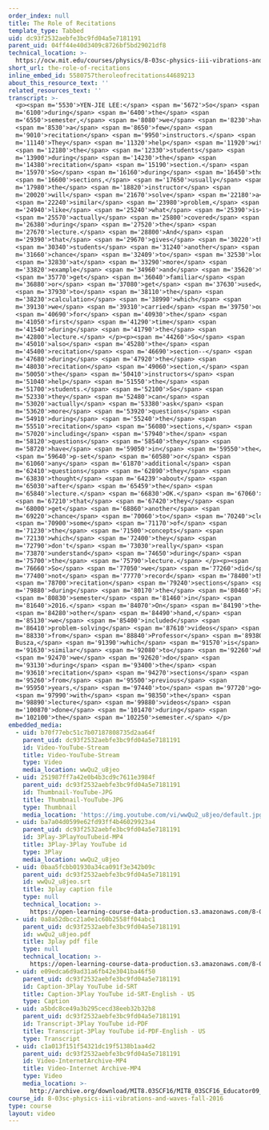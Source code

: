 ```yaml
---
order_index: null
title: The Role of Recitations
template_type: Tabbed
uid: dc93f2532aebfe3bc9fd04a5e7181191
parent_uid: 04ff44e40d3409c8726bf5bd29021df8
technical_location: >-
  https://ocw.mit.edu/courses/physics/8-03sc-physics-iii-vibrations-and-waves-fall-2016/instructor-insights/the-role-of-recitations
short_url: the-role-of-recitations
inline_embed_id: 5580757theroleofrecitations44689213
about_this_resource_text: ''
related_resources_text: ''
transcript: >-
  <p><span m='5530'>YEN-JIE LEE:</span> <span m='5672'>So</span> <span
  m='6100'>during</span> <span m='6400'>the</span> <span
  m='6550'>semester,</span> <span m='8080'>we</span> <span m='8230'>have</span>
  <span m='8530'>a</span> <span m='8650'>few</span> <span
  m='9010'>recitation</span> <span m='9950'>instructors.</span> <span
  m='11140'>They</span> <span m='11320'>help</span> <span m='11920'>with</span>
  <span m='12180'>the</span> <span m='12330'>students</span> <span
  m='13900'>during</span> <span m='14230'>the</span> <span
  m='14380'>recitation</span> <span m='15190'>section.</span> <span
  m='15970'>So</span> <span m='16160'>during</span> <span m='16450'>those</span>
  <span m='16600'>sections,</span> <span m='17650'>usually</span> <span
  m='17980'>the</span> <span m='18820'>instructor</span> <span
  m='20020'>will</span> <span m='21670'>solve</span> <span m='22180'>a</span>
  <span m='22240'>similar</span> <span m='23980'>problem,</span> <span
  m='24940'>like</span> <span m='25240'>what</span> <span m='25390'>is</span>
  <span m='25570'>actually</span> <span m='25800'>covered</span> <span
  m='26380'>during</span> <span m='27520'>the</span> <span
  m='27670'>lecture.</span> <span m='28800'>And</span> <span
  m='29390'>that</span> <span m='29670'>gives</span> <span m='30220'>the</span>
  <span m='30340'>students</span> <span m='31240'>another</span> <span
  m='31660'>chance</span> <span m='32409'>to</span> <span m='32530'>look</span>
  <span m='32830'>at</span> <span m='33290'>more</span> <span
  m='33820'>example</span> <span m='34960'>and</span> <span m='35620'>to</span>
  <span m='35770'>get</span> <span m='36040'>familiar</span> <span
  m='36880'>or</span> <span m='37080'>get</span> <span m='37630'>used</span>
  <span m='37930'>to</span> <span m='38110'>the</span> <span
  m='38230'>calculation</span> <span m='38990'>which</span> <span
  m='39130'>we</span> <span m='39310'>carried</span> <span m='39750'>out</span>
  <span m='40690'>for</span> <span m='40930'>the</span> <span
  m='41050'>first</span> <span m='41290'>time</span> <span
  m='41540'>during</span> <span m='41790'>the</span> <span
  m='42800'>lecture.</span> </p><p><span m='44260'>So</span> <span
  m='45010'>also</span> <span m='45280'>the</span> <span
  m='45400'>recitation</span> <span m='46690'>section--</span> <span
  m='47680'>during</span> <span m='47920'>the</span> <span
  m='48030'>recitation</span> <span m='49060'>section,</span> <span
  m='50050'>the</span> <span m='50410'>instructors</span> <span
  m='51040'>help</span> <span m='51550'>the</span> <span
  m='51700'>students.</span> <span m='52100'>So</span> <span
  m='52330'>they</span> <span m='52480'>can</span> <span
  m='53020'>actually</span> <span m='53380'>ask</span> <span
  m='53620'>more</span> <span m='53920'>questions</span> <span
  m='54910'>during</span> <span m='55240'>the</span> <span
  m='55510'>recitation</span> <span m='56080'>sections,</span> <span
  m='57020'>including</span> <span m='57940'>the</span> <span
  m='58120'>questions</span> <span m='58540'>they</span> <span
  m='58720'>have</span> <span m='59050'>in</span> <span m='59550'>the</span>
  <span m='59640'>p-set</span> <span m='60580'>or</span> <span
  m='61060'>any</span> <span m='61870'>additional</span> <span
  m='62410'>questions</span> <span m='62890'>they</span> <span
  m='63830'>thought</span> <span m='64239'>about</span> <span
  m='65030'>after</span> <span m='65459'>the</span> <span
  m='65840'>lecture.</span> <span m='66830'>OK.</span> <span m='67060'>So</span>
  <span m='67210'>that</span> <span m='67420'>they</span> <span
  m='68000'>get</span> <span m='68860'>another</span> <span
  m='69220'>chance</span> <span m='70060'>to</span> <span m='70240'>clear</span>
  <span m='70900'>some</span> <span m='71170'>of</span> <span
  m='71230'>the</span> <span m='71500'>concepts</span> <span
  m='72130'>which</span> <span m='72400'>they</span> <span
  m='72790'>don't</span> <span m='73030'>really</span> <span
  m='73870'>understand</span> <span m='74650'>during</span> <span
  m='75700'>the</span> <span m='75790'>lecture.</span> </p><p><span
  m='76660'>So</span> <span m='77050'>we</span> <span m='77260'>did</span> <span
  m='77400'>not</span> <span m='77770'>record</span> <span m='78400'>the</span>
  <span m='78700'>recitation</span> <span m='79240'>sections</span> <span
  m='79880'>during</span> <span m='80170'>the</span> <span m='80460'>Fall</span>
  <span m='80830'>semester</span> <span m='81460'>in</span> <span
  m='81640'>2016.</span> <span m='84070'>On</span> <span m='84190'>the</span>
  <span m='84280'>other</span> <span m='84490'>hand,</span> <span
  m='85130'>we</span> <span m='85400'>included</span> <span
  m='86410'>problem-solving</span> <span m='87610'>videos</span> <span
  m='88330'>from</span> <span m='88840'>Professor</span> <span m='89380'>Wit
  Busza,</span> <span m='91390'>which</span> <span m='91570'>is</span> <span
  m='91630'>similar</span> <span m='92080'>to</span> <span m='92260'>what</span>
  <span m='92470'>we</span> <span m='92620'>do</span> <span
  m='93130'>during</span> <span m='93400'>the</span> <span
  m='93610'>recitation</span> <span m='94270'>sections</span> <span
  m='95260'>from</span> <span m='95500'>previous</span> <span
  m='95950'>years,</span> <span m='97440'>to</span> <span m='97720'>go</span>
  <span m='97990'>with</span> <span m='98350'>the</span> <span
  m='98890'>lecture</span> <span m='99880'>videos</span> <span
  m='100870'>done</span> <span m='101470'>during</span> <span
  m='102100'>the</span> <span m='102250'>semester.</span> </p>
embedded_media:
  - uid: b70f77ebc51c7b07187808735d2aa64f
    parent_uid: dc93f2532aebfe3bc9fd04a5e7181191
    id: Video-YouTube-Stream
    title: Video-YouTube-Stream
    type: Video
    media_location: wwQu2_u8jeo
  - uid: 251987ff7a42e0b4b3cd9c7611e3984f
    parent_uid: dc93f2532aebfe3bc9fd04a5e7181191
    id: Thumbnail-YouTube-JPG
    title: Thumbnail-YouTube-JPG
    type: Thumbnail
    media_location: 'https://img.youtube.com/vi/wwQu2_u8jeo/default.jpg'
  - uid: ba7a04d0599e62fd93ff4b46029923a4
    parent_uid: dc93f2532aebfe3bc9fd04a5e7181191
    id: 3Play-3PlayYouTubeid-MP4
    title: 3Play-3Play YouTube id
    type: 3Play
    media_location: wwQu2_u8jeo
  - uid: 0baa5fcbb01930a34ca091f3e342b09c
    parent_uid: dc93f2532aebfe3bc9fd04a5e7181191
    id: wwQu2_u8jeo.srt
    title: 3play caption file
    type: null
    technical_location: >-
      https://open-learning-course-data-production.s3.amazonaws.com/8-03sc-physics-iii-vibrations-and-waves-fall-2016/0baa5fcbb01930a34ca091f3e342b09c_wwQu2_u8jeo.srt
  - uid: 0a8a52dbcc21a0e1c60b2558ff04abc1
    parent_uid: dc93f2532aebfe3bc9fd04a5e7181191
    id: wwQu2_u8jeo.pdf
    title: 3play pdf file
    type: null
    technical_location: >-
      https://open-learning-course-data-production.s3.amazonaws.com/8-03sc-physics-iii-vibrations-and-waves-fall-2016/0a8a52dbcc21a0e1c60b2558ff04abc1_wwQu2_u8jeo.pdf
  - uid: e09edca6d9ad31a6fb42e3041ba46f50
    parent_uid: dc93f2532aebfe3bc9fd04a5e7181191
    id: Caption-3Play YouTube id-SRT
    title: Caption-3Play YouTube id-SRT-English - US
    type: Caption
  - uid: a5bdc8ce49a3b295cecd38eeb32b32b8
    parent_uid: dc93f2532aebfe3bc9fd04a5e7181191
    id: Transcript-3Play YouTube id-PDF
    title: Transcript-3Play YouTube id-PDF-English - US
    type: Transcript
  - uid: c1a013f151f54321dc19f5138b1aa4d2
    parent_uid: dc93f2532aebfe3bc9fd04a5e7181191
    id: Video-InternetArchive-MP4
    title: Video-Internet Archive-MP4
    type: Video
    media_location: >-
      http://archive.org/download/MIT8.03SCF16/MIT8_03SCF16_Educator09_Recitations_300k.mp4
course_id: 8-03sc-physics-iii-vibrations-and-waves-fall-2016
type: course
layout: video
---
```

